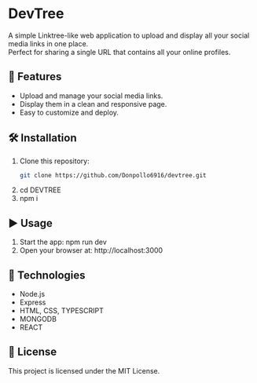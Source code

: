 # DevTree

A simple Linktree-like web application to upload and display all your social media links in one place.  
Perfect for sharing a single URL that contains all your online profiles.

## 🚀 Features
- Upload and manage your social media links.
- Display them in a clean and responsive page.
- Easy to customize and deploy.

## 🛠 Installation
1. Clone this repository:
   ```bash
   git clone https://github.com/Donpollo6916/devtree.git
2. cd DEVTREE
3. npm i

## ▶️ Usage
1. Start the app: npm run dev
2. Open your browser at: http://localhost:3000

## 📌 Technologies
- Node.js
- Express
- HTML, CSS, TYPESCRIPT
- MONGODB
- REACT

## 📄 License
This project is licensed under the MIT License.
